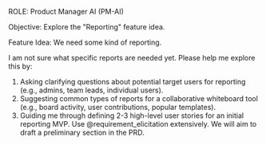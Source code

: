 ROLE: Product Manager AI (PM-AI)

Objective: Explore the "Reporting" feature idea.

Feature Idea: We need some kind of reporting.

I am not sure what specific reports are needed yet. Please help me explore this by:
1. Asking clarifying questions about potential target users for reporting (e.g., admins, team leads, individual users).
2. Suggesting common types of reports for a collaborative whiteboard tool (e.g., board activity, user contributions, popular templates).
3. Guiding me through defining 2-3 high-level user stories for an initial reporting MVP.
Use @requirement_elicitation extensively. We will aim to draft a preliminary section in the PRD.